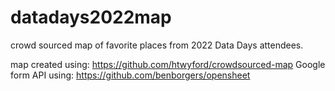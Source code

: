 # datadays2022map
crowd sourced map of favorite places from 2022 Data Days attendees.

map created using: https://github.com/htwyford/crowdsourced-map
Google form API using: https://github.com/benborgers/opensheet
